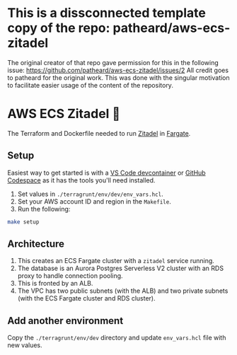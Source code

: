 # This is a dissconnected template copy of the repo: patheard/aws-ecs-zitadel
The original creator of that repo gave permission for this in the following issue: https://github.com/patheard/aws-ecs-zitadel/issues/2
All credit goes to patheard for the original work.
This was done with the singular motivation to facilitate easier usage of the content of the repository.

# AWS ECS Zitadel :key:
The Terraform and Dockerfile needed to run [Zitadel](https://zitadel.com/) in [Fargate](https://docs.aws.amazon.com/AmazonECS/latest/developerguide/AWS_Fargate.html).

## Setup
Easiest way to get started is with a [VS Code devcontainer](https://code.visualstudio.com/docs/devcontainers/tutorial) or [GitHub Codespace](https://github.com/features/codespaces) as it has the tools you'll need installed.

1. Set values in `./terragrunt/env/dev/env_vars.hcl`.
1. Set your AWS account ID and region in the `Makefile`.
1. Run the following:
```bash
make setup
```

## Architecture
1. This creates an ECS Fargate cluster with a `zitadel` service running.
1. The database is an Aurora Postgres Serverless V2 cluster with an RDS proxy to handle connection pooling.
1. This is fronted by an ALB.
1. The VPC has two public subnets (with the ALB) and two private subnets (with the ECS Fargate cluster and RDS cluster).

## Add another environment
Copy the `./terragrunt/env/dev` directory and update `env_vars.hcl` file with new values.
